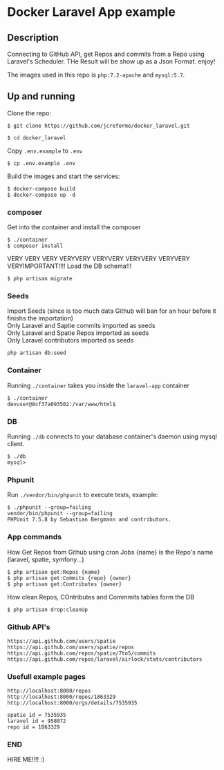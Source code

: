 # Docker Laravel App example

## Description
Connecting to GitHub API, get Repos and commits from a Repo using Laravel's Scheduler.
THe Result will be show up as a Json Format. enjoy!

The images used in this repo is `php:7.2-apache` and `mysql:5.7`.

## Up and running
Clone the repo:
```
$ git clone https://github.com/jcreforme/docker_laravel.git

$ cd docker_laravel
```
Copy `.env.example` to `.env`
```
$ cp .env.example .env 
```

Build the images and start the services:
```
$ docker-compose build
$ docker-compose up -d
```

### composer 
Get into the container and install the composer
```
$ ./container
$ composer install
```

VERY VERY VERY VERYVERY VERYVERY VERYVERY VERYVERY VERYIMPORTANT!!!! 
Load the DB schema!!!
```
$ php artisan migrate
```

### Seeds
Import Seeds (since is too much data Github will ban for an hour before it finishs the importation) <br />
Only Laravel and Saptie commits imported as seeds <br />
Only Laravel and Spatie Repos imported as seeds <br />
Only Laravel contributors imported as seeds <br />
```
php artisan db:seed
```


### Container
Running `./container` takes you inside the `laravel-app` container
```
$ ./container
devuser@8cf37a093502:/var/www/html$
```
### DB
Running `./db` connects to your database container's daemon using mysql client.
```
$ ./db
mysql>
```

### Phpunit
Run `./vendor/bin/phpunit` to execute tests, example:
```
$ ./phpunit --group=failing
vendor/bin/phpunit --group=failing
PHPUnit 7.5.8 by Sebastian Bergmann and contributors.
```

### App commands
How Get Repos from Github using cron Jobs {name} is the Repo's name (laravel, spatie, symfony...)
```
$ php artisan get:Repos {name}
$ php artisan get:Commits {repo} {owner}
$ php artisan get:Contributes {owner}
```

How clean Repos, COntributes and Commmits tables form the DB
```
$ php artisan drop:cleanUp
```

### Github API's
```
https://api.github.com/users/spatie
https://api.github.com/users/spatie/repos
https://api.github.com/repos/spatie/7to5/commits
https://api.github.com/repos/laravel/airlock/stats/contributors
```

### Usefull example pages
```
http://localhost:8000/repos
http://localhost:8000/repos/1863329
http://localhost:8000/orgs/details/7535935

spatie id = 7535935
laravel id = 958072
repo id = 1863329
```

### END 
HIRE ME!!!! :)


